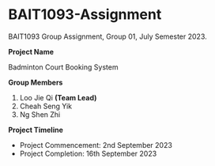 # BAIT1093-Assignment

BAIT1093 Group Assignment, Group 01, July Semester 2023.

<b>Project Name</b>

Badminton Court Booking System

<b>Group Members</b>

1. Loo Jie Qi <b>(Team Lead)</b>
2. Cheah Seng Yik
3. Ng Shen Zhi

<b>Project Timeline</b>

- Project Commencement: 2nd September 2023
- Project Completion: 16th September 2023

